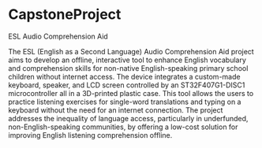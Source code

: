 # CapstoneProject
ESL Audio Comprehension Aid

The ESL (English as a Second Language) Audio Comprehension Aid project aims to develop an offline, interactive tool to enhance English vocabulary and comprehension skills for non-native English-speaking primary school children without internet access. The device integrates a custom-made keyboard, speaker, and LCD screen controlled by an ST32F407G1-DISC1 microcontroller all in a 3D-printed plastic case. This tool allows the users to practice listening exercises for single-word translations and typing on a keyboard without the need for an internet connection. The project addresses the inequality of language access, particularly in underfunded, non-English-speaking communities, by offering a low-cost solution for improving English listening comprehension offline.
